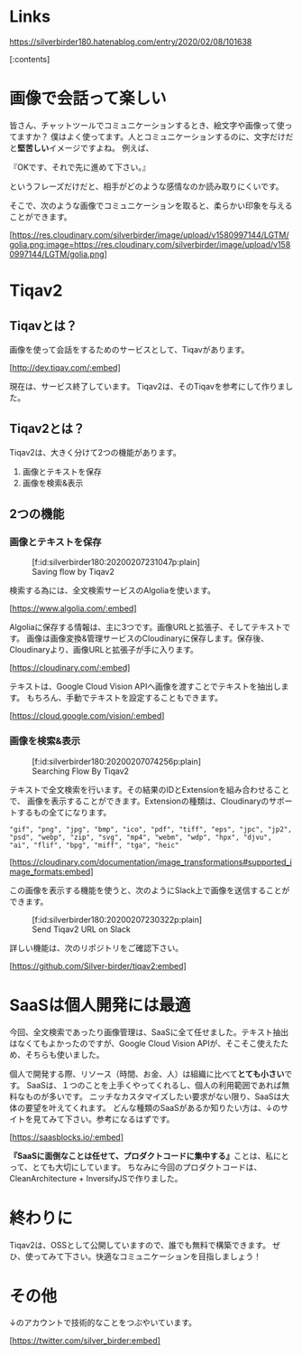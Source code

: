 <!-- 
title: 1コマ漫画検索サービスTiqav2 (Algolia + Cloudinary + Google Cloud Vision API) 作ってみた
date: 2020-02-08T10:16:38+09:00
draft: false
description: description
-->
# Links
https://silverbirder180.hatenablog.com/entry/2020/02/08/101638

[:contents]
# 画像で会話って楽しい
皆さん、チャットツールでコミュニケーションするとき、絵文字や画像って使ってますか？
僕はよく使ってます。人とコミュニケーションするのに、文字だけだと<b>堅苦しい</b>イメージですよね。
例えば、

『OKです、それで先に進めて下さい。』

というフレーズだけだと、相手がどのような感情なのか読み取りにくいです。

そこで、次のような画像でコミュニケーションを取ると、柔らかい印象を与えることができます。

[https://res.cloudinary.com/silverbirder/image/upload/v1580997144/LGTM/golia.png:image=https://res.cloudinary.com/silverbirder/image/upload/v1580997144/LGTM/golia.png]

# Tiqav2
## Tiqavとは？
画像を使って会話をするためのサービスとして、Tiqavがあります。

[http://dev.tiqav.com/:embed]

現在は、サービス終了しています。
Tiqav2は、そのTiqavを参考にして作りました。

## Tiqav2とは？
Tiqav2は、大きく分けて2つの機能があります。

1.  画像とテキストを保存
1.  画像を検索&表示

## 2つの機能
### 画像とテキストを保存
<figure class="figure-image figure-image-fotolife" title="Saving flow by Tiqav2">[f:id:silverbirder180:20200207231047p:plain]<figcaption>Saving flow by Tiqav2</figcaption></figure>

検索する為には、全文検索サービスのAlgoliaを使います。

[https://www.algolia.com/:embed]

Algoliaに保存する情報は、主に3つです。画像URLと拡張子、そしてテキストです。
画像は画像変換&管理サービスのCloudinaryに保存します。保存後、Cloudinaryより、画像URLと拡張子が手に入ります。

[https://cloudinary.com/:embed]

テキストは、Google Cloud Vision APIへ画像を渡すことでテキストを抽出します。
もちろん、手動でテキストを設定することもできます。

[https://cloud.google.com/vision/:embed]

### 画像を検索&表示
<figure class="figure-image figure-image-fotolife" title="Searching Flow  By Tiqav2">[f:id:silverbirder180:20200207074256p:plain]<figcaption>Searching Flow  By Tiqav2</figcaption></figure>

テキストで全文検索を行います。その結果のIDとExtensionを組み合わせることで、
画像を表示することができます。Extensionの種類は、Cloudinaryのサポートするもの全てになります。

```
"gif", "png", "jpg", "bmp", "ico", "pdf", "tiff", "eps", "jpc", "jp2", "psd", "webp", "zip", "svg", "mp4", "webm", "wdp", "hpx", "djvu", "ai", "flif", "bpg", "miff", "tga", "heic"
```
[https://cloudinary.com/documentation/image_transformations#supported_image_formats:embed]

この画像を表示する機能を使うと、次のようにSlack上で画像を送信することができます。
<figure class="figure-image figure-image-fotolife" title="Send Tiqav2 URL on Slack">[f:id:silverbirder180:20200207230322p:plain]<figcaption>Send Tiqav2 URL on Slack</figcaption></figure>

詳しい機能は、次のリポジトリをご確認下さい。

[https://github.com/Silver-birder/tiqav2:embed]

# SaaSは個人開発には最適
今回、全文検索であったり画像管理は、SaaSに全て任せました。テキスト抽出はなくてもよかったのですが、Google Cloud Vision APIが、そこそこ使えたため、そちらも使いました。

個人で開発する際、リソース（時間、お金、人）は組織に比べて<b>とても小さい</b>です。
SaaSは、１つのことを上手くやってくれるし、個人の利用範囲であれば無料なものが多いです。
ニッチなカスタマイズしたい要求がない限り、SaaSは大体の要望を叶えてくれます。
どんな種類のSaaSがあるか知りたい方は、↓のサイトを見てみて下さい。参考になるはずです。

[https://saasblocks.io/:embed]

<b>『SaaSに面倒なことは任せて、プロダクトコードに集中する』</b>ことは、私にとって、とても大切にしています。
ちなみに今回のプロダクトコードは、CleanArchitecture + InversifyJSで作りました。

# 終わりに
Tiqav2は、OSSとして公開していますので、誰でも無料で構築できます。
ぜひ、使ってみて下さい。快適なコミュニケーションを目指しましょう！

# その他
↓のアカウントで技術的なことをつぶやいています。

[https://twitter.com/silver_birder:embed]

